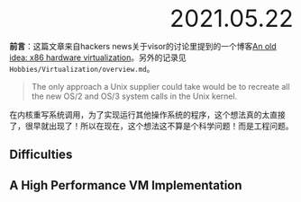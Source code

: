 <div style="text-align:right; font-size:3em;">2021.05.22</div>

**前言**：这篇文章来自hackers news关于visor的讨论里提到的一个博客[An old idea: x86 hardware virtualization](http://www.os2museum.com/wp/an-old-idea-x86-hardware-virtualization/)。另外的记录见`Hobbies/Virtualization/overview.md`。

> The only approach a Unix supplier could take would be
> to recreate all the new OS/2 and OS/3 system calls in the Unix
> kernel.

在内核重写系统调用，为了实现运行其他操作系统的程序，这个想法真的太直接了，很早就出现了！所以在现在，这个想法这不算是个科学问题！而是工程问题。

## Difficulties

## A High Performance VM Implementation

